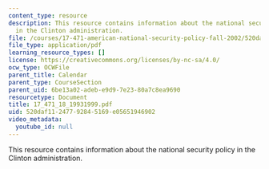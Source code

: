 ```yaml
---
content_type: resource
description: This resource contains information about the national security policy
  in the Clinton administration.
file: /courses/17-471-american-national-security-policy-fall-2002/520daf11247792845169e05651946902_17_471_18_19931999.pdf
file_type: application/pdf
learning_resource_types: []
license: https://creativecommons.org/licenses/by-nc-sa/4.0/
ocw_type: OCWFile
parent_title: Calendar
parent_type: CourseSection
parent_uid: 6be13a02-adeb-e9d9-7e23-80a7c8ea9690
resourcetype: Document
title: 17_471_18_19931999.pdf
uid: 520daf11-2477-9284-5169-e05651946902
video_metadata:
  youtube_id: null
---
```

This resource contains information about the national security policy in the Clinton administration.